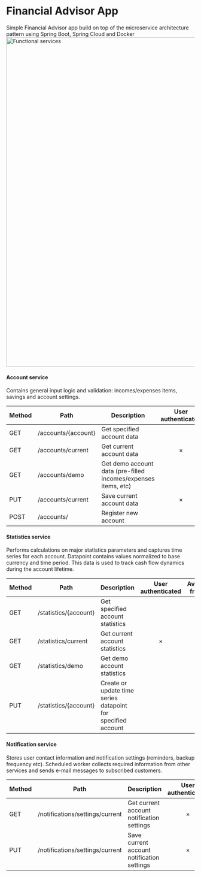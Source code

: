 # Financial Advisor App
Simple Financial Advisor app build on top of the microservice architecture pattern using Spring Boot, Spring Cloud and Docker
<img width="880" alt="Functional services" src="https://user-images.githubusercontent.com/69477761/221833007-a4949320-b78d-40f9-b22a-f61e17c99ff1.png">

#### Account service
Contains general input logic and validation: incomes/expenses items, savings and account settings.

Method	| Path	| Description	| User authenticated	| Available from UI
------------- | ------------------------- | ------------- |:-------------:|:----------------:|
GET	| /accounts/{account}	| Get specified account data	|  | 	
GET	| /accounts/current	| Get current account data	| × | ×
GET	| /accounts/demo	| Get demo account data (pre-filled incomes/expenses items, etc)	|   | 	×
PUT	| /accounts/current	| Save current account data	| × | ×
POST	| /accounts/	| Register new account	|   | ×


#### Statistics service
Performs calculations on major statistics parameters and captures time series for each account. Datapoint contains values normalized to base currency and time period. This data is used to track cash flow dynamics during the account lifetime.

Method	| Path	| Description	| User authenticated	| Available from UI
------------- | ------------------------- | ------------- |:-------------:|:----------------:|
GET	| /statistics/{account}	| Get specified account statistics	          |  | 	
GET	| /statistics/current	| Get current account statistics	| × | × 
GET	| /statistics/demo	| Get demo account statistics	|   | × 
PUT	| /statistics/{account}	| Create or update time series datapoint for specified account	|   | 


#### Notification service
Stores user contact information and notification settings (reminders, backup frequency etc). Scheduled worker collects required information from other services and sends e-mail messages to subscribed customers.

Method	| Path	| Description	| User authenticated	| Available from UI
------------- | ------------------------- | ------------- |:-------------:|:----------------:|
GET	| /notifications/settings/current	| Get current account notification settings	| × | ×	
PUT	| /notifications/settings/current	| Save current account notification settings	| × | ×
